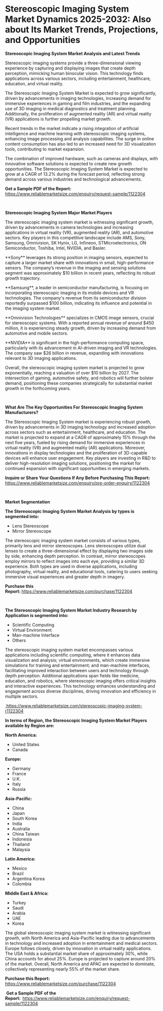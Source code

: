 <p><h1>Stereoscopic Imaging System Market Dynamics 2025-2032: Also about Its Market Trends, Projections, and Opportunities</h1></p><p><strong>Stereoscopic Imaging System Market Analysis and Latest Trends</strong></p>
<p><p>Stereoscopic imaging systems provide a three-dimensional viewing experience by capturing and displaying images that create depth perception, mimicking human binocular vision. This technology finds applications across various sectors, including entertainment, healthcare, education, and virtual reality. </p><p>The Stereoscopic Imaging System Market is expected to grow significantly, driven by advancements in imaging technologies, increasing demand for immersive experiences in gaming and film industries, and the expanding use of 3D imaging in medical diagnostics and treatment planning. Additionally, the proliferation of augmented reality (AR) and virtual reality (VR) applications is further propelling market growth. </p><p>Recent trends in the market indicate a rising integration of artificial intelligence and machine learning with stereoscopic imaging systems, enhancing image processing and analysis capabilities. The surge in online content consumption has also led to an increased need for 3D visualization tools, contributing to market expansion. </p><p>The combination of improved hardware, such as cameras and displays, with innovative software solutions is expected to create new growth opportunities. The Stereoscopic Imaging System Market is expected to grow at a CAGR of 13.2% during the forecast period, reflecting strong demand across various industries and technological advancements.</p></p>
<p><strong>Get a Sample PDF of the Report:&nbsp;</strong> <a href="https://www.reliablemarketsize.com/enquiry/request-sample/1122304?utm_campaign=2781&utm_medium=2&utm_source=Github&utm_content=ia&utm_term=12042025&utm_id=stereoscopic-imaging-system">https://www.reliablemarketsize.com/enquiry/request-sample/1122304</a></p>
<p>&nbsp;</p>
<p><strong>Stereoscopic Imaging System Major Market Players</strong></p>
<p><p>The stereoscopic imaging system market is witnessing significant growth, driven by advancements in camera technologies and increasing applications in virtual reality (VR), augmented reality (AR), and automotive sectors. Key players in this competitive landscape include AMS, Sony, Samsung, Omnivision, SK Hynix, LG, Infineon, STMicroelectronics, ON Semiconductor, Toshiba, Intel, NVIDIA, and Basler.</p><p>**Sony** leverages its strong position in imaging sensors, expected to capture a larger market share with innovations in small, high-performance sensors. The company’s revenue in the imaging and sensing solutions segment was approximately $10 billion in recent years, reflecting its robust growth trajectory.</p><p>**Samsung**, a leader in semiconductor manufacturing, is focusing on incorporating stereoscopic imaging in its mobile devices and VR technologies. The company's revenue from its semiconductor division reportedly surpassed $100 billion, indicating its influence and potential in the imaging system market.</p><p>**Omnivision Technologies** specializes in CMOS image sensors, crucial for stereoscopic systems. With a reported annual revenue of around $450 million, it is experiencing steady growth, driven by increasing demand from automotive and mobile sectors.</p><p>**NVIDIA** is significant in the high-performance computing space, particularly with its advancement in AI-driven imaging and VR technologies. The company saw $26 billion in revenue, expanding with innovations relevant to 3D imaging applications.</p><p>Overall, the stereoscopic imaging system market is projected to grow exponentially, reaching a valuation of over $10 billion by 2027. The intersection of gaming, automotive safety, and robotics will further bolster demand, positioning these companies strategically for substantial market growth in the forthcoming years.</p></p>
<p>&nbsp;</p>
<p><strong>What Are The Key Opportunities For Stereoscopic Imaging System Manufacturers?</strong></p>
<p><p>The Stereoscopic Imaging System market is experiencing robust growth, driven by advancements in 3D imaging technology and increased adoption across sectors such as entertainment, healthcare, and education. The market is projected to expand at a CAGR of approximately 15% through the next five years, fueled by rising demand for immersive experiences in virtual reality (VR) and augmented reality (AR) applications. Moreover, innovations in display technologies and the proliferation of 3D-capable devices will enhance user engagement. Key players are investing in R&D to deliver high-resolution imaging solutions, positioning the market for continued expansion with significant opportunities in emerging markets.</p></p>
<p><strong>Inquire or Share Your Questions If Any Before Purchasing This Report:</strong> <a href="https://www.reliablemarketsize.com/enquiry/pre-order-enquiry/1122304?utm_campaign=2781&utm_medium=2&utm_source=Github&utm_content=ia&utm_term=12042025&utm_id=stereoscopic-imaging-system">https://www.reliablemarketsize.com/enquiry/pre-order-enquiry/1122304</a></p>
<p>&nbsp;</p>
<p><strong>Market Segmentation</strong></p>
<p><strong>The Stereoscopic Imaging System Market Analysis by types is segmented into:</strong></p>
<p><ul><li>Lens Stereoscope</li><li>Mirror Stereoscope</li></ul></p>
<p><p>The stereoscopic imaging system market consists of various types, primarily lens and mirror stereoscopes. Lens stereoscopes utilize dual lenses to create a three-dimensional effect by displaying two images side by side, enhancing depth perception. In contrast, mirror stereoscopes employ mirrors to reflect images into each eye, providing a similar 3D experience. Both types are used in diverse applications, including photography, virtual reality, and educational tools, catering to users seeking immersive visual experiences and greater depth in imagery.</p></p>
<p><strong>Purchase this Report:&nbsp;</strong><a href="https://www.reliablemarketsize.com/purchase/1122304?utm_campaign=2781&utm_medium=2&utm_source=Github&utm_content=ia&utm_term=12042025&utm_id=stereoscopic-imaging-system">https://www.reliablemarketsize.com/purchase/1122304</a></p>
<p>&nbsp;</p>
<p><strong>The Stereoscopic Imaging System Market Industry Research by Application is segmented into:</strong></p>
<p><ul><li>Scientific Computing</li><li>Virtual Environment</li><li>Man-machine Interface</li><li>Others</li></ul></p>
<p><p>The stereoscopic imaging system market encompasses various applications including scientific computing, where it enhances data visualization and analysis; virtual environments, which create immersive simulations for training and entertainment; and man-machine interfaces, facilitating improved interaction between users and technology through depth perception. Additional applications span fields like medicine, education, and robotics, where stereoscopic imaging offers critical insights and interactive experiences. This technology enhances understanding and engagement across diverse disciplines, driving innovation and efficiency in multiple sectors.</p></p>
<p><a href="https://www.reliablemarketsize.com/stereoscopic-imaging-system-r1122304?utm_campaign=2781&utm_medium=2&utm_source=Github&utm_content=ia&utm_term=12042025&utm_id=stereoscopic-imaging-system">&nbsp;https://www.reliablemarketsize.com/stereoscopic-imaging-system-r1122304</a></p>
<p><strong>In terms of Region, the Stereoscopic Imaging System Market Players available by Region are:</strong></p>
<p>
    <p> <strong> North America: </strong>
        <ul>
            <li>United States</li>
            <li>Canada</li>
        </ul>
        </p> 
    <p> <strong> Europe: </strong>
        <ul>
            <li>Germany</li>
            <li>France</li>
            <li>U.K.</li>
            <li>Italy</li>
            <li>Russia</li>
        </ul>
        </p> 
    <p> <strong> Asia-Pacific: </strong>
        <ul>
            <li>China</li>
            <li>Japan</li>
            <li>South Korea</li>
            <li>India</li>
            <li>Australia</li>
            <li>China Taiwan</li>
            <li>Indonesia</li>
            <li>Thailand</li>
            <li>Malaysia</li>
        </ul>
        </p> 
    <p> <strong> Latin America: </strong>
        <ul>
            <li>Mexico</li>
            <li>Brazil</li>
            <li>Argentina Korea</li>
            <li>Colombia</li>
        </ul>
        </p> 
    <p> <strong> Middle East & Africa: </strong>
        <ul>
            <li>Turkey</li>
            <li>Saudi</li>
            <li>Arabia</li>
            <li>UAE</li>
            <li>Korea</li>
        </ul>
    </p>
    </p>
<p><p>The global stereoscopic imaging system market is witnessing significant growth, with North America and Asia-Pacific leading due to advancements in technology and increased adoption in entertainment and medical sectors. Europe follows closely, driven by innovation in virtual reality applications. The USA holds a substantial market share of approximately 30%, while China accounts for about 25%. Europe is projected to capture around 20% of the market. Overall, North America and APAC are expected to dominate, collectively representing nearly 55% of the market share.</p></p>
<p><strong>Purchase this Report: </strong><a href="https://www.reliablemarketsize.com/purchase/1122304?utm_campaign=2781&utm_medium=2&utm_source=Github&utm_content=ia&utm_term=12042025&utm_id=stereoscopic-imaging-system">https://www.reliablemarketsize.com/purchase/1122304</a></p>
<p>&nbsp;<strong>Get a Sample PDF of the Report:&nbsp;&nbsp;</strong><a href="https://www.reliablemarketsize.com/enquiry/request-sample/1122304?utm_campaign=2781&utm_medium=2&utm_source=Github&utm_content=ia&utm_term=12042025&utm_id=stereoscopic-imaging-system">https://www.reliablemarketsize.com/enquiry/request-sample/1122304</a></p>
<p><strong></strong></p>
<p><p></p><p></p><p></p></p>
